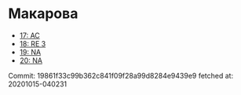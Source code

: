 # Макарова
- [17: AC](17.md)
- [18: RE 3](18.md)
- [19: NA](19.md)
- [20: NA](20.md)

Commit: 19861f33c99b362c841f09f28a99d8284e9439e9
 fetched at: 20201015-040231
